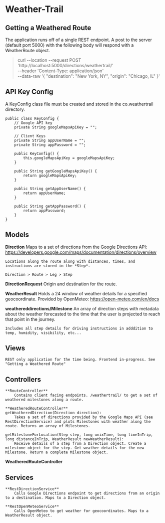 # Weather-Trail

## Getting a Weathered Route
The application runs off of a single REST endpoint. A post to the server (default port 5000) with the following body will respond with a WeatherRoute object.

> curl --location --request POST 'http://localhost:5000/directions/weathertrail/' \
> --header 'Content-Type: application/json' \
> --data-raw '{
>     "destination": "New York, NY",
>     "origin": "Chicago, IL"
> }'


## API Key Config
A KeyConfig class file must be created and stored in the co.weathertrail directory.

    public class KeyConfig {
        // Google API key
        private String googleMapsApiKey = "";

        // Client Keys
        private String appUserName = "";
        private String appPassword = "";

        public KeyConfig() {
            this.googleMapsApiKey = googleMapsApiKey;
        }

        public String getGoogleMapsApiKey() {
            return googleMapsApiKey;
        }

        public String getAppUserName() {
            return appUserName;
        }

        public String getAppPassword() {
            return appPassword;
        }
    }

## Models
**Direction**
    Maps to a set of directions from the Google Directions API: https://developers.google.com/maps/documentation/directions/overview

    Locations along the route along with distances, times, and instructions are stored in the *Step*.

    Direction > Route > Leg > Step

**DirectionRequest**
    Origin and destination for the route.

**WeatherResult**
    Holds a 24 window of weather details for a specified geocoordinate. Provided by OpenMeteo: https://open-meteo.com/en/docs

**weathereddirections/Milestone**
    An array of direction steps with metadata about the weather forecasted to the time that the user is projected to reach that point in the journey.
    
    Includes all step details for driving instructions in adddition to temp, humidity, visibility, etc...

## Views
    REST only application for the time being. Frontend in-progress. See "Getting a Weathered Route"

## Controllers
    **RouteController**
        Contains client facing endpoints. /weathertrail/ to get a set of weathered milestones along a route.

    **WeatheredRouteController**
    getWeatheredDirection(Direction direction):
        Takes a set of directions provided by the Google Maps API (see RestDirectionService) and plots Milestones with weather along the route. Returns an array of Milestones.

    getMilestoneForLocation(Step step, long unixTime, long timeInTrip, long distanceInTrip, WeatherResult newWeatherResult):
        Receive details of a step from a Direction object. Create a milestone object for the step. Get weather details for the new Milestone. Return a complete Milestone object.

**WeatheredRouteController**

## Services
    **RestDirectionService**
        Calls Google Directions endpoint to get directions from an origin to a destination. Maps to a Direction object.

    **RestOpenMeteoService**
        Calls OpenMeteo to get weather for geocoordinates. Maps to a WeatherResult object.
